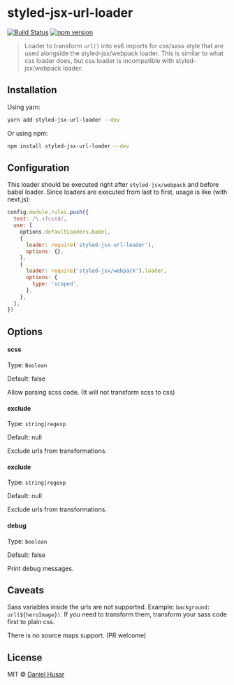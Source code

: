 # styled-jsx-url-loader

[![Build Status](https://travis-ci.org/danielhusar/styled-jsx-url-loader.svg?branch=master)](https://travis-ci.org/danielhusar/styled-jsx-url-loader) [![npm version](https://badge.fury.io/js/styled-jsx-url-loader.svg)](https://www.npmjs.com/package/styled-jsx-url-loader)

> Loader to transform `url()` into es6 imports for css/sass style that are used alongside the styled-jsx/webpack loader. This is similar to what css loader does, but css loader is incompatible with styled-jsx/webpack loader.

## Installation

Using yarn:

```sh
yarn add styled-jsx-url-loader --dev
```

Or using npm:

```sh
npm install styled-jsx-url-loader --dev
```

## Configuration

This loader should be executed right after `styled-jsx/webpack` and before babel loader.
Since loaders are executed from last to first, usage is like (with next.js):

```js
config.module.rules.push({
  test: /\.s?css$/,
  use: [
    options.defaultLoaders.babel,
    {
      loader: require('styled-jsx-url-loader'),
      options: {},
    },
    {
      loader: require('styled-jsx/webpack').loader,
      options: {
        type: 'scoped',
      },
    },
  ],
})
```

## Options

#### scss

Type: `Boolean`

Default: false

Allow parsing scss code. (It will not transform scss to css)

#### exclude

Type: `string|regexp`

Default: null

Exclude urls from transformations.

#### exclude

Type: `string|regexp`

Default: null

Exclude urls from transformations.

#### debug

Type: `boolean`

Default: false

Print debug messages.

## Caveats

Sass variables inside the urls are not supported. Example: `background: url(${heroImage})`. If you need to transform them, transform your sass code first to plain css.

There is no source maps support. (PR welcome)

## License

MIT © [Daniel Husar](https://github.com/danielhusar)
